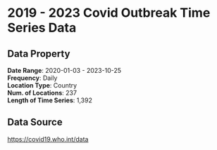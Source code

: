 # 2019 - 2023 Covid Outbreak Time Series Data

## Data Property

**Date Range**: 2020-01-03 - 2023-10-25\
**Frequency**: Daily \
**Location Type**: Country \
**Num. of Locations**: 237 \
**Length of Time Series**: 1,392 

## Data Source
https://covid19.who.int/data
